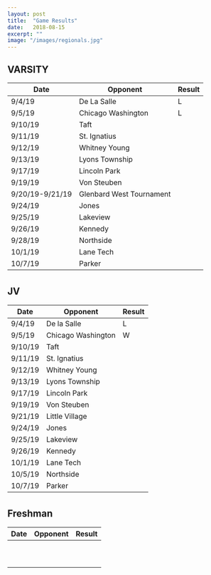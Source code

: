 ```yaml
---
layout: post
title:  "Game Results"
date:   2018-08-15
excerpt: ""
image: "/images/regionals.jpg"
---
```



<div class="table-wrapper">

<h2>VARSITY</h2>
<table>
	<thead>
		<tr>
			<th>Date</th>
			<th>Opponent</th>
			<th>Result</th>
		</tr>
	</thead>
			<tbody>
				<tr>
					<td>9/4/19</td>
					<td>De La Salle</td>
					<td>L</td>
				</tr>
				<tr>
					<td>9/5/19</td>
					<td>Chicago Washington</td>
					<td>L</td>
				</tr>
				<tr>
					<td>9/10/19</td>
					<td>Taft</td>
					<td></td>
				</tr>
				<tr>
					<td>9/11/19</td>
					<td>St. Ignatius</td>
					<td></td>
				</tr>
				<tr>
					<td>9/12/19</td>
					<td>Whitney Young</td>
					<td></td>
				</tr>
				<tr>
					<td>9/13/19</td>
					<td>Lyons Township</td>
					<td></td>
				</tr>
				<tr>
					<td>9/17/19</td>
					<td>Lincoln Park</td>
					<td></td>
				</tr>
				<tr>
					<td>9/19/19</td>
					<td>Von Steuben</td>
					<td></td>
				</tr>
				<tr>
					<td>9/20/19-9/21/19</td>
					<td>Glenbard West Tournament</td>
					<td></td>
				</tr>
				<tr>
					<td>9/24/19</td>
					<td>Jones</td>
					<td></td>
				</tr>
				<tr>
					<td>9/25/19</td>
					<td>Lakeview</td>
					<td></td>
				</tr>
				<tr>
					<td>9/26/19</td>
					<td>Kennedy</td>
					<td></td>
				</tr>
				<tr>
					<td>9/28/19</td>
					<td>Northside</td>
					<td></td>
				</tr>
				<tr>
					<td>10/1/19</td>
					<td>Lane Tech</td>
					<td></td>
				</tr>
				<tr>
					<td>10/7/19</td>
					<td>Parker</td>
					<td></td>
				</tr>
			</tbody>
			<tfoot>
				<tr>
					<td colspan="2"></td>
					<td></td>
				</tr>
			</tfoot>
		</table>

<h2>JV</h2>
		<table>
			<thead>
				<tr>
					<th>Date</th>
					<th>Opponent</th>
					<th>Result</th>
				</tr>
			</thead>
					<tbody>
				<tr>
					<td>9/4/19</td>
					<td>De la Salle</td>
					<td>L</td>
				</tr>
				<tr>
					<td>9/5/19</td>
					<td>Chicago Washington</td>
					<td>W</td>
				</tr>
				<tr>
					<td>9/10/19</td>
					<td>Taft</td>
					<td></td>
				</tr>
				<tr>
					<td>9/11/19</td>
					<td>St. Ignatius</td>
					<td></td>
				</tr>
				<tr>
					<td>9/12/19</td>
					<td>Whitney Young</td>
					<td></td>
				</tr>
				<tr>
					<td>9/13/19</td>
					<td>Lyons Township</td>
					<td></td>
				</tr>
				<tr>
					<td>9/17/19</td>
					<td>Lincoln Park</td>
					<td></td>
				</tr>
				<tr>
					<td>9/19/19</td>
					<td>Von Steuben</td>
					<td></td>
				</tr>
				<tr>
					<td>9/21/19</td>
					<td>Little Village</td>
					<td></td>
				</tr>
				<tr>
					<td>9/24/19</td>
					<td>Jones</td>
					<td></td>
				</tr>
				<tr>
					<td>9/25/19</td>
					<td>Lakeview</td>
					<td></td>
				</tr>
				<tr>
					<td>9/26/19</td>
					<td>Kennedy</td>
					<td></td>
				</tr>
				<tr>
					<td>10/1/19</td>
					<td>Lane Tech</td>
					<td></td>
				</tr>
				<tr>
					<td>10/5/19</td>
					<td>Northside</td>
					<td></td>
				</tr>
				<tr>
					<td>10/7/19</td>
					<td>Parker</td>
					<td></td>
				</tr>
			</tbody>
			<tfoot>
				<tr>
					<td colspan="2"></td>
					<td></td>
				</tr>
			</tfoot>
		</table>
	</div>

<h2>Freshman</h2>
<table>
	<thead>
		<tr>
			<th>Date</th>
			<th>Opponent</th>
			<th>Result</th>
		</tr>
	</thead>
			<tbody>
				<tr>
					<td></td>
					<td></td>
					<td></td>
				</tr>
				<tr>
					<td></td>
					<td></td>
					<td></td>
				</tr>
				<tr>
					<td></td>
					<td></td>
					<td></td>
				</tr>
				<tr>
					<td></td>
					<td></td>
					<td></td>
				</tr>
				<tr>
					<td></td>
					<td></td>
					<td></td>
				</tr>
				<tr>
					<td></td>
					<td></td>
					<td></td>
				</tr>
				<tr>
					<td></td>
					<td></td>
					<td></td>
				</tr>
				<tr>
					<td></td>
					<td></td>
					<td></td>
				</tr>
				<tr>
					<td></td>
					<td></td>
					<td></td>
				</tr>
					<tr>
					<td></td>
					<td></td>
					<td></td>
				</tr>
			</tbody>
			<tfoot>
				<tr>
					<td colspan="2"></td>
					<td></td>
				</tr>
			</tfoot>
		</table>



<!--
### Auto-Generating Sitemap
The sitemap is auto generated! Just simply change the front matter of each site. It looks like so...
```
sitemap:
    priority: 0.7
    lastmod: 2017-11-02
    changefreq: weekly
```
### Formspring integration
The contact form below each page on the footer actually collects information! Just change your email address in the ```_config.yml``` file!
-->
